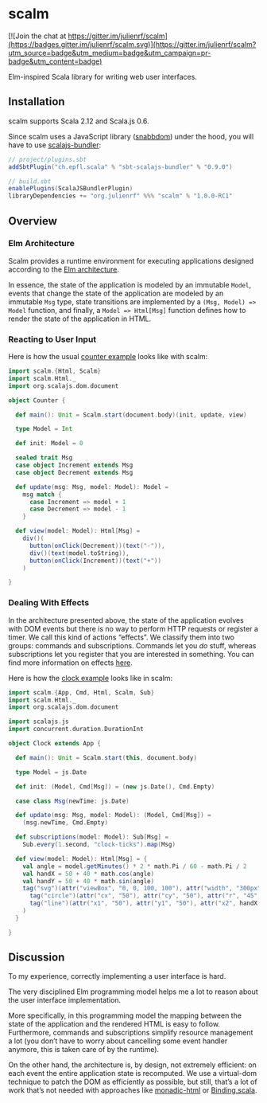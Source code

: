 scalm
=====

[![Join the chat at https://gitter.im/julienrf/scalm](https://badges.gitter.im/julienrf/scalm.svg)](https://gitter.im/julienrf/scalm?utm_source=badge&utm_medium=badge&utm_campaign=pr-badge&utm_content=badge)

Elm-inspired Scala library for writing web user interfaces.

## Installation

scalm supports Scala 2.12 and Scala.js 0.6.

Since scalm uses a JavaScript library ([snabbdom](https://github.com/snabbdom/snabbdom))
under the hood, you will have to use [scalajs-bundler](https://scalacenter.github.io/scalajs-bundler/):

~~~ scala
// project/plugins.sbt
addSbtPlugin("ch.epfl.scala" % "sbt-scalajs-bundler" % "0.9.0")
~~~

~~~ scala
// build.sbt
enablePlugins(ScalaJSBundlerPlugin)
libraryDependencies += "org.julienrf" %%% "scalm" % "1.0.0-RC1"
~~~

## Overview

### Elm Architecture

Scalm provides a runtime environment for executing applications designed
according to the [Elm architecture](https://guide.elm-lang.org/architecture/).

In essence, the state of the application is modeled by an immutable `Model`,
events that change the state of the application are modeled by an immutable
`Msg` type, state transitions are implemented by a `(Msg, Model) => Model`
function, and finally, a `Model => Html[Msg]` function defines how to render
the state of the application in HTML.

### Reacting to User Input

Here is how the usual
[counter example](https://guide.elm-lang.org/architecture/user_input/buttons.html)
looks like with scalm:

~~~ scala
import scalm.{Html, Scalm}
import scalm.Html._
import org.scalajs.dom.document

object Counter {

  def main(): Unit = Scalm.start(document.body)(init, update, view)

  type Model = Int

  def init: Model = 0

  sealed trait Msg
  case object Increment extends Msg
  case object Decrement extends Msg

  def update(msg: Msg, model: Model): Model =
    msg match {
      case Increment => model + 1
      case Decrement => model - 1
    }

  def view(model: Model): Html[Msg] =
    div()(
      button(onClick(Decrement))(text("-")),
      div()(text(model.toString)),
      button(onClick(Increment))(text("+"))
    )

}
~~~

### Dealing With Effects

In the architecture presented above, the state of the application evolves
with DOM events but there is no way to perform HTTP requests or register a
timer. We call this kind of actions “effects”. We classify them into two
groups: commands and subscriptions. Commands let you *do* stuff, whereas
subscriptions let you register that you are interested in something.
You can find more information on effects
[here](https://guide.elm-lang.org/architecture/effects/).

Here is how the
[clock example](https://guide.elm-lang.org/architecture/effects/time.html)
looks like in scalm:

~~~ scala
import scalm.{App, Cmd, Html, Scalm, Sub}
import scalm.Html._
import org.scalajs.dom.document

import scalajs.js
import concurrent.duration.DurationInt

object Clock extends App {

  def main(): Unit = Scalm.start(this, document.body)

  type Model = js.Date

  def init: (Model, Cmd[Msg]) = (new js.Date(), Cmd.Empty)

  case class Msg(newTime: js.Date)

  def update(msg: Msg, model: Model): (Model, Cmd[Msg]) =
    (msg.newTime, Cmd.Empty)

  def subscriptions(model: Model): Sub[Msg] =
    Sub.every(1.second, "clock-ticks").map(Msg)

  def view(model: Model): Html[Msg] = {
    val angle = model.getMinutes() * 2 * math.Pi / 60 - math.Pi / 2
    val handX = 50 + 40 * math.cos(angle)
    val handY = 50 + 40 * math.sin(angle)
    tag("svg")(attr("viewBox", "0, 0, 100, 100"), attr("width", "300px"))(
      tag("circle")(attr("cx", "50"), attr("cy", "50"), attr("r", "45"), attr("fill", "#0B79CE"))(),
      tag("line")(attr("x1", "50"), attr("y1", "50"), attr("x2", handX.toString), attr("y2", handY.toString), attr("stroke", "#023963"))()
    )
  }

}
~~~

## Discussion

To my experience, correctly implementing a user interface is hard.

The very disciplined Elm programming model helps me
a lot to reason about the user interface implementation.

More specifically, in this programming model the mapping between the
state of the application and the rendered HTML is easy to follow.
Furthermore, commands and subscriptions simplify resource management
a lot (you don’t have to worry about cancelling some event handler
anymore, this is taken care of by the runtime).

On the other hand, the architecture is, by design, not extremely efficient:
on each event the entire application state is recomputed. We use a
virtual-dom technique to patch the DOM as efficiently as possible, but still,
that’s a lot of work that’s not needed with approaches like
[monadic-html](https://github.com/OlivierBlanvillain/monadic-html) or
[Binding.scala](https://github.com/ThoughtWorksInc/Binding.scala).